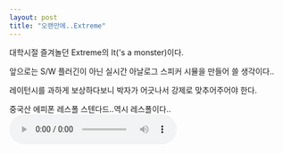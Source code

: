 ```yaml
---
layout: post
title: "오랜만에..Extreme"
---
```



대학시절 즐겨놀던 Extreme의 It('s a monster)이다.

앞으로는 S/W 플러긴이 아닌 실시간 아날로그 스피커 시뮬을 만들어 쓸 생각이다..

레이턴시를 과하게 보상하다보니 박자가 어긋나서 강제로 맞추어주어야 한다.

중국산 에피폰 레스폴 스텐다드..역시 레스폴이다..<audio src="/assets/images/25616f04a5054365da7bd5c5cdfd9016.mp3" controls preload></audio>



